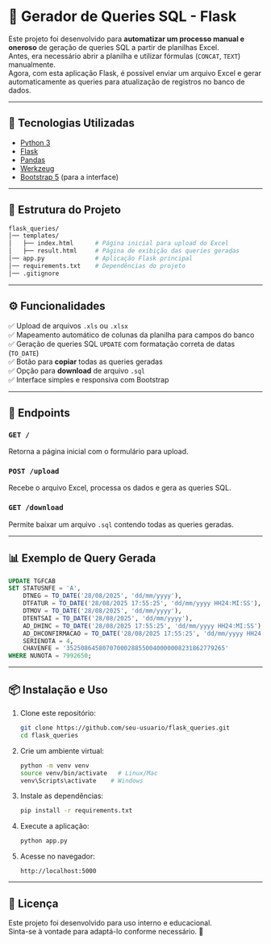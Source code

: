 # 📌 Gerador de Queries SQL - Flask

Este projeto foi desenvolvido para **automatizar um processo manual e oneroso** de geração de queries SQL a partir de planilhas Excel.  
Antes, era necessário abrir a planilha e utilizar fórmulas (`CONCAT`, `TEXT`) manualmente.  
Agora, com esta aplicação Flask, é possível enviar um arquivo Excel e gerar automaticamente as queries para atualização de registros no banco de dados.

---

## 🚀 Tecnologias Utilizadas
- [Python 3](https://www.python.org/)
- [Flask](https://flask.palletsprojects.com/)
- [Pandas](https://pandas.pydata.org/)
- [Werkzeug](https://werkzeug.palletsprojects.com/)
- [Bootstrap 5](https://getbootstrap.com/) (para a interface)

---

## 📂 Estrutura do Projeto

```bash
flask_queries/
│── templates/
│   ├── index.html      # Página inicial para upload do Excel
│   ├── result.html     # Página de exibição das queries geradas
│── app.py              # Aplicação Flask principal
│── requirements.txt    # Dependências do projeto
│── .gitignore
```

---

## ⚙️ Funcionalidades
✅ Upload de arquivos `.xls` ou `.xlsx`  
✅ Mapeamento automático de colunas da planilha para campos do banco  
✅ Geração de queries SQL `UPDATE` com formatação correta de datas (`TO_DATE`)  
✅ Botão para **copiar** todas as queries geradas  
✅ Opção para **download** de arquivo `.sql`  
✅ Interface simples e responsiva com Bootstrap  

---

## 📌 Endpoints

### `GET /`
Retorna a página inicial com o formulário para upload.

### `POST /upload`
Recebe o arquivo Excel, processa os dados e gera as queries SQL.

### `GET /download`
Permite baixar um arquivo `.sql` contendo todas as queries geradas.

---

## 📊 Exemplo de Query Gerada

```sql
UPDATE TGFCAB
SET STATUSNFE = 'A',
    DTNEG = TO_DATE('28/08/2025', 'dd/mm/yyyy'),
    DTFATUR = TO_DATE('28/08/2025 17:55:25', 'dd/mm/yyyy HH24:MI:SS'),
    DTMOV = TO_DATE('28/08/2025', 'dd/mm/yyyy'),
    DTENTSAI = TO_DATE('28/08/2025', 'dd/mm/yyyy'),
    AD_DHINC = TO_DATE('28/08/2025 17:55:25', 'dd/mm/yyyy HH24:MI:SS'),
    AD_DHCONFIRMACAO = TO_DATE('28/08/2025 17:55:25', 'dd/mm/yyyy HH24:MI:SS'),
    SERIENOTA = 4,
    CHAVENFE = '35250864580707000288550040000008231862779265'
WHERE NUNOTA = 7992650;
```

---

## 📦 Instalação e Uso

1. Clone este repositório:
   ```bash
   git clone https://github.com/seu-usuario/flask_queries.git
   cd flask_queries
   ```

2. Crie um ambiente virtual:
   ```bash
   python -m venv venv
   source venv/bin/activate   # Linux/Mac
   venv\Scripts\activate    # Windows
   ```

3. Instale as dependências:
   ```bash
   pip install -r requirements.txt
   ```

4. Execute a aplicação:
   ```bash
   python app.py
   ```

5. Acesse no navegador:
   ```
   http://localhost:5000
   ```

---

## 📝 Licença
Este projeto foi desenvolvido para uso interno e educacional.  
Sinta-se à vontade para adaptá-lo conforme necessário. 🚀
